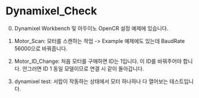 # Dynamixel_Check


0. Dynamixel Workbench 및 아두이노 OpenCR 설정 예제에 있습니다. 



1. Motor_Scan: 모터를 스캔하는 작업 -> Example 예제에도 있는데 BaudRate 56000으로 바꿔줍니다. 

2. Motor_ID_Change: 처음 모터를 구매하면 ID는 1입니다. 이 ID를 바꿔주어야 합니다. 안그러면 ID 1 동일 모델이므로 연결 시 같이 돌아갑니다. 

3. dynamixel test: 서랍이 작동하는 상태에서 모터 하나하나 다 열어보는 테스트입니다.
